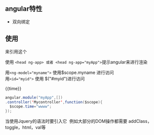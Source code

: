 ## angular特性
- 双向绑定

## 使用
<script src="angular.js" type="text/script"></script>来引用这个

使用 `<head ng-app> 或者 <head ng-app="myApp">`提示angular来进行渲染

用`<ng-model="myname">` 使用$scope.myname 进行访问  
用`<id="myid">` 使用 $("#myid")进行访问

{{time}}
```java
angular.module("myApp",[])
.controller('Mycontroller',function($scope){
  $scope.time="wwww";
});
```

当使用Jquery的语法时要引入它  例如大部分的DOM操作都需要 addClass，toggle，html，val等


